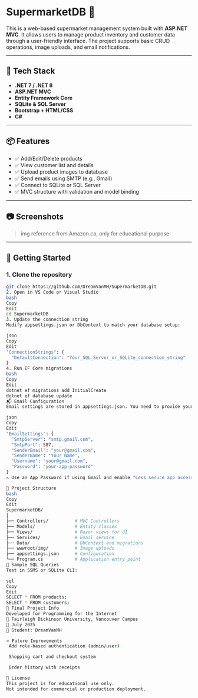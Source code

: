 # SupermarketDB 🛒

This is a web-based supermarket management system built with **ASP.NET MVC**. It allows users to manage product inventory and customer data through a user-friendly interface. The project supports basic CRUD operations, image uploads, and email notifications.

---

## 🔧 Tech Stack

- **.NET 7 / .NET 8**
- **ASP.NET MVC**
- **Entity Framework Core**
- **SQLite & SQL Server**
- **Bootstrap + HTML/CSS**
- **C#**

---

## 📦 Features

- ✅ Add/Edit/Delete products
- ✅ View customer list and details
- ✅ Upload product images to database
- ✅ Send emails using SMTP (e.g., Gmail)
- ✅ Connect to SQLite or SQL Server
- ✅ MVC structure with validation and model binding

---

## 📷 Screenshots

> img reference from Amazon.ca, only for educational purpose

---

## 🚀 Getting Started

### 1. Clone the repository

```bash
git clone https://github.com/DreamVanMH/SupermarketDB.git
2. Open in VS Code or Visual Studio
bash
Copy
Edit
cd SupermarketDB
3. Update the connection string
Modify appsettings.json or DbContext to match your database setup:

json
Copy
Edit
"ConnectionStrings": {
  "DefaultConnection": "Your_SQL_Server_or_SQLite_connection_string"
}
4. Run EF Core migrations
bash
Copy
Edit
dotnet ef migrations add InitialCreate
dotnet ef database update
📬 Email Configuration
Email settings are stored in appsettings.json. You need to provide your SMTP credentials to send emails:

json
Copy
Edit
"EmailSettings": {
  "SmtpServer": "smtp.gmail.com",
  "SmtpPort": 587,
  "SenderEmail": "your@gmail.com",
  "SenderName": "Your Name",
  "Username": "your@gmail.com",
  "Password": "your-app-password"
}
⚠️ Use an App Password if using Gmail and enable "Less secure app access" if needed.

📁 Project Structure
bash
Copy
Edit
SupermarketDB/
│
├── Controllers/          # MVC Controllers
├── Models/               # Entity classes
├── Views/                # Razor views for UI
├── Services/             # Email service
├── Data/                 # DbContext and migrations
├── wwwroot/img/          # Image uploads
├── appsettings.json      # Configuration
└── Program.cs            # Application entry point
🧪 Sample SQL Queries
Test in SSMS or SQLite CLI:

sql
Copy
Edit
SELECT * FROM products;
SELECT * FROM customers;
📅 Final Project Info
Developed for Programming for the Internet
📍 Fairleigh Dickinson University, Vancouver Campus
📅 July 2025
👤 Student: DreamVanMH

⭐ Future Improvements
 Add role-based authentication (admin/user)

 Shopping cart and checkout system

 Order history with receipts

📜 License
This project is for educational use only.
Not intended for commercial or production deployment.
```
